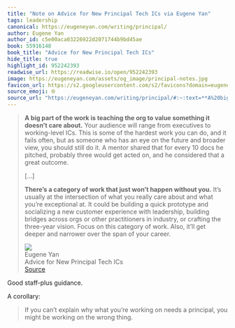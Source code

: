 ```yaml
---
title: "Note on Advice for New Principal Tech ICs via Eugene Yan"
tags: leadership
canonical: https://eugeneyan.com/writing/principal/
author: Eugene Yan
author_id: c5e00aca03226922d2071744b9bd45ae
book: 55916148
book_title: "Advice for New Principal Tech ICs"
hide_title: true
highlight_id: 952242393
readwise_url: https://readwise.io/open/952242393
image: https://eugeneyan.com/assets/og_image/principal-notes.jpg
favicon_url: https://s2.googleusercontent.com/s2/favicons?domain=eugeneyan.com
source_emoji: 🌐
source_url: "https://eugeneyan.com/writing/principal/#:~:text=**A%20big%20part,of%20your%20career."
---
```


> **A big part of the work is teaching the org to value something it doesn’t care about.** Your audience will range from executives to working-level ICs. This is some of the hardest work you can do, and it fails often, but as someone who has an eye on the future and broader view, you should still do it. A mentor shared that for every 10 docs he pitched, probably three would get acted on, and he considered that a great outcome.
> 
> [...]
> 
> **There’s a category of work that just won’t happen without you.** It’s usually at the intersection of what you really care about and what you’re exceptional at. It could be building a quick prototype and socializing a new customer experience with leadership, building bridges across orgs or other practitioners in industry, or crafting the three-year vision. Focus on this category of work. Also, it’ll get deeper and narrower over the span of your career.
> <div class="quoteback-footer"><div class="quoteback-avatar"><img class="mini-favicon" src="https://s2.googleusercontent.com/s2/favicons?domain=eugeneyan.com"></div><div class="quoteback-metadata"><div class="metadata-inner"><span style="display:none">FROM:</span><div aria-label="Eugene Yan" class="quoteback-author"> Eugene Yan</div><div aria-label="Advice for New Principal Tech ICs" class="quoteback-title"> Advice for New Principal Tech ICs</div></div></div><div class="quoteback-backlink"><a target="_blank" aria-label="go to the full text of this quotation" rel="noopener" href="https://eugeneyan.com/writing/principal/#:~:text=**A%20big%20part,of%20your%20career." class="quoteback-arrow"> Source</a></div></div>

Good staff-plus guidance.

A corollary:
> If you can’t explain why what you’re working on needs a principal, you might be working on the wrong thing.